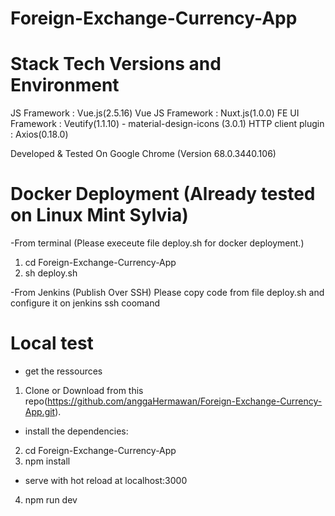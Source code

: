 # Foreign-Exchange-Currency-App

# Stack Tech Versions and Environment

JS Framework		: Vue.js(2.5.16)
Vue JS Framework	: Nuxt.js(1.0.0) 
FE UI Framework 	: Veutify(1.1.10) - material-design-icons (3.0.1)
HTTP client plugin  : Axios(0.18.0)

Developed & Tested On Google Chrome (Version 68.0.3440.106)

# Docker Deployment (Already tested on Linux Mint Sylvia)

-From terminal (Please execeute file deploy.sh for docker deployment.)
1. cd Foreign-Exchange-Currency-App
2. sh deploy.sh 

-From Jenkins (Publish Over SSH)
Please copy code from file deploy.sh and configure it on jenkins ssh coomand

# Local test

- get the ressources
1. Clone or Download from this repo(https://github.com/anggaHermawan/Foreign-Exchange-Currency-App.git).

- install the dependencies:
2. cd Foreign-Exchange-Currency-App
3. npm install

- serve with hot reload at localhost:3000
4. npm run dev



